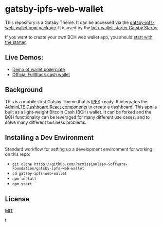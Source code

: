 # gatsby-ipfs-web-wallet

This repository is a Gatsby Theme. It can be accessed via the [gatsby-ipfs-web-wallet npm package](https://www.npmjs.com/package/gatsby-ipfs-web-wallet). It is used by the [bch-wallet-starter Gatsby Starter](https://github.com/Permissionless-Software-Foundation/bch-wallet-starter)

If you want to create your own BCH web wallet app, you should [start with the starter](https://github.com/Permissionless-Software-Foundation/bch-wallet-starter).

## Live Demos:

- [Demo of wallet boilerplate](https://demo-wallet.fullstack.cash)
- [Official FullStack.cash wallet](https://wallet.fullstack.cash)

## Background
This is a mobile-first Gatsby Theme that is [IPFS](https://ipfs.io)-ready. It integrates the [AdminLTE Dashboard React components](https://www.npmjs.com/package/adminlte-2-react) to create a dashboard. This app is built as a light-weight Bitcoin Cash (BCH) wallet. It can be forked and the BCH functionality can be leveraged for many different use cases, and to solve many different business problems.


## Installing a Dev Environment
Standard workflow for setting up a development environment for working on this repo:

- `git clone https://github.com/Permissionless-Software-Foundation/gatsby-ipfs-web-wallet`
- `cd gatsby-ipfs-web-wallet`
- `npm install`
- `npm start`

## License

[MIT](./LICENSE.md)


t
